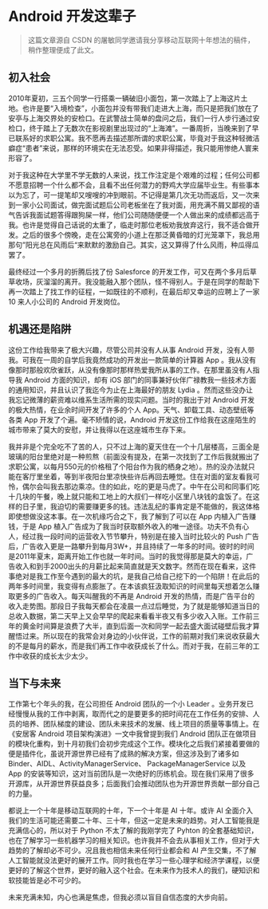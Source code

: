 # Android 开发这辈子

> 这篇文章源自 CSDN 的屠敏同学邀请我分享移动互联网十年想法的稿件，稍作整理便成了此文。

## 初入社会

2010年夏初，三五个同学一行搭乘一辆破旧小面包，第一次踏上了上海这片土地。也许是要“入境检查”，小面包并没有带我们走进大上海，而只是把我们放在了安亭与上海交界处的安检口。在武警战士简单的盘问之后，我们一行人步行通过安检口，终于踏上了无数次在影视剧里出现过的“上海滩”。一番周折，当晚来到了早已联系好的求职公寓。我不愿再去描述那所谓的求职公寓，毕竟对于我这种轻微洁癖症“患者”来说，那样的环境实在无法忍受。如果非得描述，我只能用惨绝人寰来形容了。

对于我这种在大学里不学无数的人来说，找工作注定是个艰难的过程；任何公司都不愿意招聘一个什么都不会，且看不出任何潜力的野鸡大学应届毕业生。有些事本以为忘了，可一提笔却又嗖嗖的冲到眼前。不记得是第几次无功而返后，又一次来到一家小公司面试，做完面试题后公司老板坐在了我对面，用充满不屑又鄙视的语气告诉我面试题答得跟狗屎一样，他们公司随随便便一个人做出来的成绩都远高于我。也许是觉得自己话说的太重了，临走时那位老板劝我放弃这行，我不适合做开发。之后的很多个傍晚，走在公寓旁的小道上在那泛黄昏暗的灯光笼罩下，我总用那句”阳光总在风雨后“来默默的激励自己。其实，这又算得了什么风雨，种瓜得瓜罢了。

最终经过一个多月的折腾后找了份 Salesforce 的开发工作，可又在两个多月后草草收场，灰溜溜的离开。我没能融入那个团队，怪不得别人。于是在同学的帮助下再一次踏上了找工作的征程，一如既往的不顺利，在最后却又幸运的应聘上了一家 10 来人小公司的 Android 开发岗位。

## 机遇还是陷阱

这份工作给我带来了极大兴趣，尽管公司并没有人从事 Android 开发，没有人带我。可我在一周的自学后我竟然成功的开发出一款简单的计算器 App 。我从没有像那时那般欢欣雀跃，从没有像那时那样热爱我所从事的工作。在那里虽没有人指导我 Android 方面的知识，却有 iOS 部门的同事兼好伙伴广禄教我一些技术方面的通用知识，并且认识了我迄今为止在上海最好的朋友 Lydia 。然而这些没办让我忘记微薄的薪资难以维系生活所需的现实问题。当时的我出于对 Android 开发的极大热情，在业余时间开发了许多的个人 App。天气、卸载工具、动态壁纸等各类 App 开发了个遍。毫不矫情的说，Android 开发这份工作给我在这座陌生的城市带来了莫大的安慰，并让我得以在这座城市生存下来。

我并非是个完全吃不了苦的人，只不过上海的夏天住在一个十几层楼高，三面全是玻璃的阳台里绝对是一种煎熬（前面没有提及，在第一次找到了工作后我就搬出了求职公寓，以每月550元的价格租了个阳台作为我的栖身之地）。热的没办法就只能在客厅里坐着，等到半夜阳台里凉快些许后再回去睡觉。住在对面的室友看我可怜，偶尔会叫我去那边乘凉。住的如此，吃的更是马虎了。中午在公司和同事们吃十几块的午餐，晚上就只能和工地上的大叔们一样吃小区里八块钱的盒饭了。在这样的日子里，我迫切的需要赚更多的钱。违法乱纪的事肯定是不能做的，我这体格即使想做没这本事。在一次机缘巧合之下，我了解到了可以在 App 内植入广告赚钱，于是 App 植入广告成为了我当时获取额外收入的唯一途径。功夫不负有心人，经过我一段时间的运营收入节节攀升，特别是在接入当时比较火的 Push 广告后，广告收入更是一路攀升到每月3W+，并且持续了一年多的时间。彼时的时间是2011年夏末，距离开始工作也就一年时间。当时的我觉得那是莫大的幸运，广告收入和到手2000出头的月薪比起来简直就是天文数字。然而在现在看来，这件事绝对是我工作至今遇到的最大的坑，是我自己给自己挖下的一个陷阱！在此后的两年多时间里，我变得有点膨胀了。在本该疯狂汲取知识的时间里每天想着怎么赚取更多的广告收入。每天叫醒我的不再是 Android 开发的热情，而是广告平台的收入走势图。那段日子我每天都会在凌晨一点过后睡觉，为了就是能够知道当日的总收入数据，第二天早上又会早早的爬起来看看半夜又有多少收入入账。工作前三年的黄金时间算是浪费了大半，直到后面一次和同学一起去盛大面试碰壁后我才算醒悟过来。所以现在的我常会对身边的小伙伴说，工作的前期对我们来说收获最大的不是每月的薪水，而是我们再工作中收获成长了什么。而对于我，在前三年的工作中收获的成长太少太少。

## 当下与未来

工作第七个年头的我，在公司担任 Android 团队的一个小 Leader 。业务开发已经慢慢从我的工作中剥离，取而代之的是要更多的把时间花在工作任务的安排、人员的培养、团队梯度的建设、团队未来技术的发展、线上项目的质量等事情上。在《安居客 Android 项目架构演进》一文中我曾提到我们 Android 团队正在做项目的模块化重构，到十月初我们会初步完成这个工作。模块化之后我们紧接着要做的便是插件化，虽说开源世界已经有了成熟的解决方案，但这涉及到了诸多如 Binder、AIDL、ActivityManagerService、 PackageManagerService 以及 App 的安装等知识，这对当前团队是一次绝好的历练机会。现在我们采用了很多开源库，从开源世界获益良多；后面我们会推动团队也为开源世界贡献一部分自己的力量。

都说上一个十年是移动互联网的十年，下一个十年是 AI 十年。或许 AI 全面介入我们的生活可能还需要二十年、三十年，但这一定是未来的趋势。对人工智能我是充满信心的，所以对于 Python 不太了解的我刚学完了 Pyhton 的全套基础知识，也在了解学习一些机器学习的相关知识。也许我并不会去从事相关工作，但对于大趋势的了解却必不可少。况且我也相信未来任何行业都会和 AI 产生交集，不了解人工智能就没法更好的展开工作。同时我也在学习一些心理学和经济学课程，以便更好的了解这个世界，更好的融入这个社会。在未来作为技术人的我们，硬知识和软技能皆是必不可少的。

未来充满未知，内心也满是焦虑，但我必须以盲目自信态度的大步向前。

